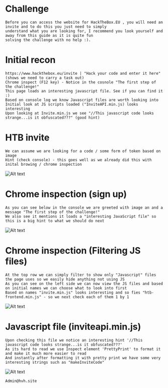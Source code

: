 # Challenge
```
Before you can access the website for HackTheBox.EU , you will need an invite and to do this you just need to simply 
understand what you are looking for, I recommend you look yourself and away from this guide as it is quite fun 
solving the challenge with no help :).
```

# Initial recon
```
https://www.hackthebox.eu/invite | "Hack your code and enter it here" (shows we need to carry a task out)
Chrome inspect (F12 key) - Notice in the cosnole "The first step of the challenge!"
This page loads an interesting javascript file. See if you can find it :) 
Based on console log we know Javascript files are worth looking into
Initial look at JS scripts loaded ("InviteAPI.min.js) looks interesting
Upon looking at Invite.min.js we see "//This javascript code looks strange...is it obfuscated???" (good hint)
```

# HTB invite
```
We can assume we are looking for a code / some form of token based on image
Hint (check console) - this goes well as we already did this with inital browing / chrome inspection
```
![Alt text](https://i.imgur.com/kVvrnSZ.png "Example")

# Chrome inspection (sign up)
```
As you can see below in the console we are greeted with image an and a message "The first step of the challenge!"
We also see it mentions it loads a "interesting JavaScript file" so this is a big hint to what we should do next
```
![Alt text](https://imgur.com/3yW8j4n.png "Example")

# Chrome inspection (Filtering JS files)
```
At the top row we can simply filter to show only "Javascript" files the page uses so we easily hide anything not using JS
As you can see on the left side we can now view the JS files and based on initial names we can choose what to look into first
Based on names "invite.min.js" looks interesting and so fies "htb-frontend.min.js" - so we next check each of them 1 by 1
```
![Alt text](https://i.imgur.com/cdJoAvI.png "Example")

# Javascript file (inviteapi.min.js)
```
Upon checking this file we notice an interesting hint '//This javascript code looks strange...is it obfuscated???'
As its hard to read we use Inspect element 'PrettyPrint' to format it and make it much more easier to read
And instantly after formatting it with pretty print we have some very interesting strings such as "makeInviteCode"
```
![Alt text](https://i.imgur.com/X2hluiL.png "Example")

```
Admin@hvh.site
```
